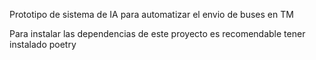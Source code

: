 Prototipo de sistema de IA para automatizar el envio de buses en TM

Para instalar las dependencias de este proyecto es recomendable tener instalado poetry

